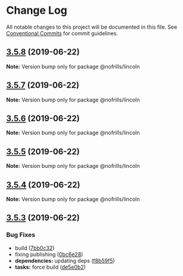 # Change Log

All notable changes to this project will be documented in this file.
See [Conventional Commits](https://conventionalcommits.org) for commit guidelines.

## [3.5.8](https://github.com/nativecode-dev/nofrills/compare/@nofrills/lincoln@3.5.7...@nofrills/lincoln@3.5.8) (2019-06-22)

**Note:** Version bump only for package @nofrills/lincoln





## [3.5.7](https://github.com/nativecode-dev/nofrills/compare/@nofrills/lincoln@3.5.4...@nofrills/lincoln@3.5.7) (2019-06-22)

**Note:** Version bump only for package @nofrills/lincoln





## [3.5.6](https://github.com/nativecode-dev/nofrills/compare/@nofrills/lincoln@3.5.5...@nofrills/lincoln@3.5.6) (2019-06-22)

**Note:** Version bump only for package @nofrills/lincoln





## [3.5.5](https://github.com/nativecode-dev/nofrills/compare/@nofrills/lincoln@3.5.4...@nofrills/lincoln@3.5.5) (2019-06-22)

**Note:** Version bump only for package @nofrills/lincoln





## [3.5.4](https://github.com/nativecode-dev/nofrills/compare/@nofrills/lincoln@3.5.3...@nofrills/lincoln@3.5.4) (2019-06-22)

**Note:** Version bump only for package @nofrills/lincoln





## [3.5.3](https://github.com/nativecode-dev/nofrills/compare/@nofrills/lincoln@3.5.2...@nofrills/lincoln@3.5.3) (2019-06-22)


### Bug Fixes

* build ([7bb0c32](https://github.com/nativecode-dev/nofrills/commit/7bb0c32))
* fixing publishing ([0bc6e28](https://github.com/nativecode-dev/nofrills/commit/0bc6e28))
* **dependencies:** updating deps ([f8b59f5](https://github.com/nativecode-dev/nofrills/commit/f8b59f5))
* **tasks:** force build ([de5e0b2](https://github.com/nativecode-dev/nofrills/commit/de5e0b2))
